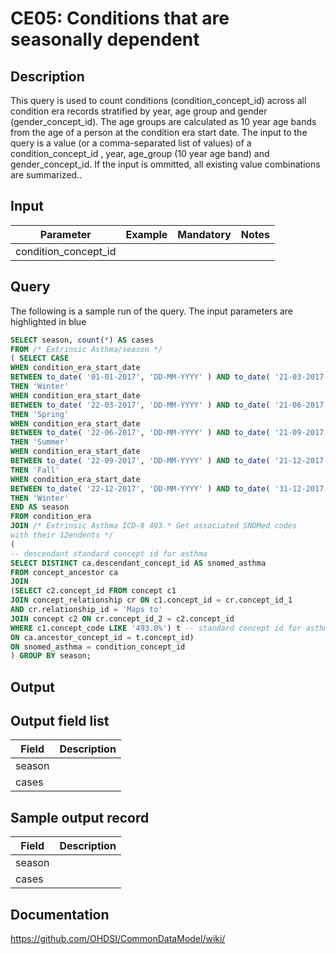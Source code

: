 # CE05: Conditions that are seasonally dependent

## Description
This query is used to count conditions (condition_concept_id) across all condition era records stratified by year, age group and gender (gender_concept_id). The age groups are calculated as 10 year age bands from the age of a person at the condition era start date. The input to the query is a value (or a comma-separated list of values) of a condition_concept_id , year, age_group (10 year age band) and gender_concept_id. If the input is ommitted, all existing value combinations are summarized..

## Input

|  Parameter |  Example |  Mandatory |  Notes |
| --- | --- | --- | --- |
| condition_concept_id |   |   |   |

## Query
The following is a sample run of the query. The input parameters are highlighted in blue

```sql
SELECT season, count(*) AS cases
FROM /* Extrinsic Asthma/season */
( SELECT CASE 
WHEN condition_era_start_date
BETWEEN to_date( '01-01-2017', 'DD-MM-YYYY' ) AND to_date( '21-03-2017', 'DD-MM-YYYY' )
THEN 'Winter'
WHEN condition_era_start_date
BETWEEN to_date( '22-03-2017', 'DD-MM-YYYY' ) AND to_date( '21-06-2017', 'DD-MM-YYYY' )
THEN 'Spring'
WHEN condition_era_start_date
BETWEEN to_date( '22-06-2017', 'DD-MM-YYYY' ) AND to_date( '21-09-2017', 'DD-MM-YYYY' )
THEN 'Summer'
WHEN condition_era_start_date
BETWEEN to_date( '22-09-2017', 'DD-MM-YYYY' ) AND to_date( '21-12-2017', 'DD-MM-YYYY' )
THEN 'Fall'
WHEN condition_era_start_date
BETWEEN to_date( '22-12-2017', 'DD-MM-YYYY' ) AND to_date( '31-12-2017', 'DD-MM-YYYY' )
THEN 'Winter'
END AS season
FROM condition_era
JOIN /* Extrinsic Asthma ICD-9 493.* Get associated SNOMed codes
with their 12endents */
(
-- descendant standard concept id for asthma
SELECT DISTINCT ca.descendant_concept_id AS snomed_asthma
FROM concept_ancestor ca 
JOIN
(SELECT c2.concept_id FROM concept c1 
JOIN concept_relationship cr ON c1.concept_id = cr.concept_id_1 
AND cr.relationship_id = 'Maps to'
JOIN concept c2 ON cr.concept_id_2 = c2.concept_id
WHERE c1.concept_code LIKE '493.0%') t -- standard concept id for asthma
ON ca.ancestor_concept_id = t.concept_id)
ON snomed_asthma = condition_concept_id
) GROUP BY season;
```

## Output

## Output field list

|  Field |  Description |
| --- | --- |
| season |   |
| cases |   |

## Sample output record

|  Field |  Description |
| --- | --- |
| season |   |
| cases |   |

## Documentation
https://github.com/OHDSI/CommonDataModel/wiki/
